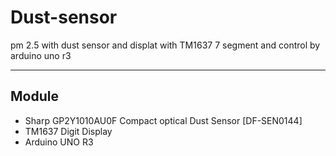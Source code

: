 # Dust-sensor
pm 2.5 with dust sensor and displat with TM1637 7 segment and control by arduino uno r3

---

## Module 
- Sharp GP2Y1010AU0F Compact optical Dust Sensor [DF-SEN0144]
- TM1637 Digit Display 
- Arduino UNO R3

